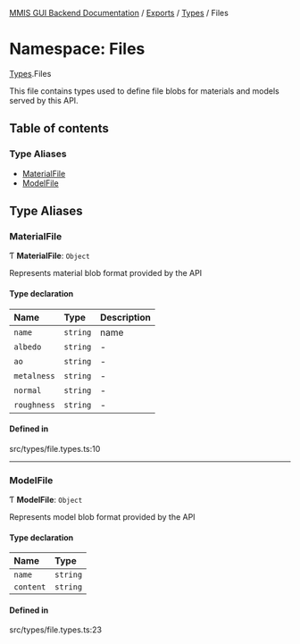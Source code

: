 [MMIS GUI Backend Documentation](../README.md) / [Exports](../modules.md) / [Types](Types.md) / Files

# Namespace: Files

[Types](Types.md).Files

This file contains types used to define file blobs for materials and models served by this API.

## Table of contents

### Type Aliases

-   [MaterialFile](Types.Files.md#materialfile)
-   [ModelFile](Types.Files.md#modelfile)

## Type Aliases

### MaterialFile

Ƭ **MaterialFile**: `Object`

Represents material blob format provided by the API

#### Type declaration

| Name        | Type     | Description |
| :---------- | :------- | :---------- |
| `name`      | `string` | name        |
| `albedo`    | `string` | -           |
| `ao`        | `string` | -           |
| `metalness` | `string` | -           |
| `normal`    | `string` | -           |
| `roughness` | `string` | -           |

#### Defined in

src/types/file.types.ts:10

---

### ModelFile

Ƭ **ModelFile**: `Object`

Represents model blob format provided by the API

#### Type declaration

| Name      | Type     |
| :-------- | :------- |
| `name`    | `string` |
| `content` | `string` |

#### Defined in

src/types/file.types.ts:23
